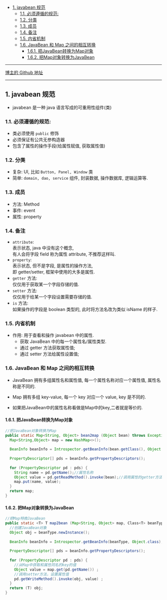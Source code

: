 <!-- TOC -->

- [1. javabean 规范](#1-javabean-规范)
  - [1.1. 必须遵循的规范:](#11-必须遵循的规范)
  - [1.2. 分类](#12-分类)
  - [1.3. 成员](#13-成员)
  - [1.4. 备注](#14-备注)
  - [1.5. 内省机制](#15-内省机制)
  - [1.6. JavaBean 和 Map 之间的相互转换](#16-javabean-和-map-之间的相互转换)
    - [1.6.1. 把JavaBean转换为Map对象](#161-把javabean转换为map对象)
    - [1.6.2. 把Map对象转换为JavaBean](#162-把map对象转换为javabean)

<!-- /TOC -->

****
[博主的 Github 地址](https://github.com/leon9dragon)
****

## 1. javabean 规范
- javabean 是一种 java 语言写成的可重用性组件(类)

### 1.1. 必须遵循的规范:  
  - 类必须使用 `public` 修饰
  - 必须保证有公共无参构造器
  - 包含了属性的操作手段(给属性赋值, 获取属性值)

### 1.2. 分类  
  - 复杂: UI, 比如 `Button, Panel, Window` 类
  - 简单: `domain, dao, service` 组件, 封装数据, 操作数据库, 逻辑运算等.

### 1.3. 成员  
  - 方法: Method
  - 事件: event
  - 属性: property

### 1.4. 备注 
  - `attribute`:  
    表示状态, java 中没有这个概念,  
    有人会将字段 field 称为属性 attribute, 不推荐这样叫.
  - `property`:  
    表示状态, 但不是字段, 是属性的操作方法,  
    即 getter/setter, 框架中使用的大多是属性.
  - `getter` 方法:  
    仅仅用于获取某一个字段存储的值.  
  - `setter` 方法:  
    仅仅用于给某一个字段设置需要存储的值.  
  - `is` 方法:  
    如果操作的字段是 boolean 类型的, 此时将方法名改为类似 isName 的样子.  


### 1.5. 内省机制
- 作用: 用于查看和操作 javabean 中的属性.
  - 获取 JavaBean 中的每一个属性名/属性类型.
  - 通过 getter 方法获取属性值;  
  - 通过 setter 方法给属性设置值;

### 1.6. JavaBean 和 Map 之间的相互转换
- JavaBean 拥有多组属性名和属性值, 每一个属性名称对应一个属性值, 属性名称是不同的.

- Map 拥有多组 key-value, 每一个 key 对应一个 value, key 是不同的.

- 如果把JavaBean中的属性名称看做是Map中的key,二者就是等价的.

#### 1.6.1. 把JavaBean转换为Map对象
```java
//把JavaBean对象转换为Map
public static Map<String, Object> bean2map (Object bean) throws Exception{
  Map<String,Object> map = new HashMap<>();
  
  BeanInfo beanInfo = Introspector.getBeanInfo(bean.getClass(), Object.class);
  
  PropertyDescriptor[] pds = beanInfo.getPropertyDescriptors();
  
  for (PropertyDescriptor pd : pds) {
    String name = pd.getName();//属性名称
    Object value = pd.getReadMethod().invoke(bean);//调用属性的getter方法, 获取属性值
    map.put(name, value);
  }
  return map;
}
```

#### 1.6.2. 把Map对象转换为JavaBean
```java
//把Map特換JavaBean
public static <T> T map2bean (Map<String, Object> map, Сlass<T> beanType) throws Exception {
  //创建JavaBean对象
  Object obj = beanType.newInstance();
  
  BeanInfo beanInfo = Introspector.getBeanInfo(beanType, Object.class);
  
  PropertyDescriptor[] pds = beanInfo.getPropertyDescriptors();
  
  for (PropertyDescriptor pd : pds) {
    //从Map中获取和属性同名的key的值
    Object value = map.get(pd.getName()) ;
    //调用setter方法，设置属性值
    pd.getWriteMethod().invoke(obj, value) ;
  }
  return (T) obj;
}
```